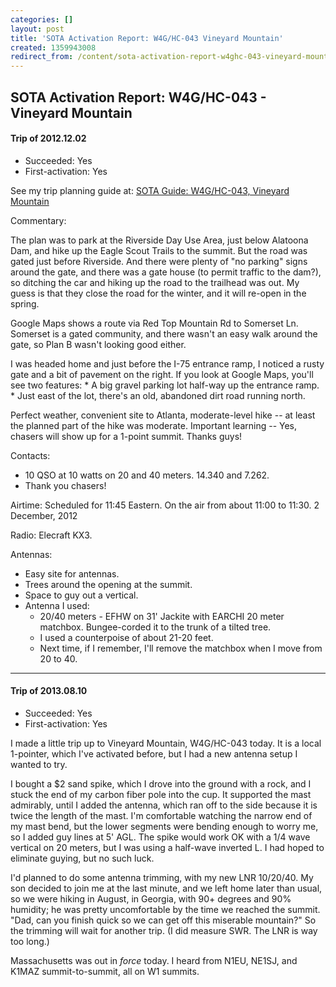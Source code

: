 ```yaml
---
categories: []
layout: post
title: 'SOTA Activation Report: W4G/HC-043 Vineyard Mountain'
created: 1359943008
redirect_from: /content/sota-activation-report-w4ghc-043-vineyard-mountain
---
```


SOTA Activation Report: W4G/HC-043 - Vineyard Mountain
----------------------------------------------
#### Trip of 2012.12.02
* Succeeded: Yes
* First-activation: Yes

See my trip planning guide at: [SOTA Guide: W4G/HC-043, Vineyard Mountain](/content/sota-guide-w4ghc-043-vineyard-mountain)


Commentary:

The plan was to park at the Riverside Day Use Area, just below Alatoona Dam, and hike up the Eagle Scout Trails to the summit. But the road was gated just before Riverside. And there were plenty of "no parking" signs around the gate, and there was a gate house (to permit traffic to the dam?), so ditching the car and hiking up the road to the trailhead was out. My guess is that they close the road for the winter, and it will re-open in the spring.

Google Maps shows a route via Red Top Mountain Rd to Somerset Ln. Somerset is a gated community, and there wasn't an easy walk around the gate, so Plan B wasn't looking good either.

I was headed home and just before the I-75 entrance ramp, I noticed a rusty gate and a bit of pavement on the right. If you look at Google Maps, you'll see two features: * A big gravel parking lot half-way up the entrance ramp. * Just east of the lot, there's an old, abandoned dirt road running north.

Perfect weather, convenient site to Atlanta, moderate-level hike -- at least the planned part of the hike was moderate. Important learning -- Yes, chasers will show up for a 1-point summit. Thanks guys!

Contacts:

* 10 QSO at 10 watts on 20 and 40 meters. 14.340 and 7.262.
* Thank you chasers!

Airtime: Scheduled for 11:45 Eastern. On the air from about 11:00 to 11:30. 2 December, 2012

Radio: Elecraft KX3.

Antennas:

* Easy site for antennas.
* Trees around the opening at the summit.
* Space to guy out a vertical.
* Antenna I used:
    * 20/40 meters - EFHW on 31' Jackite with EARCHI 20 meter matchbox. Bungee-corded it to the trunk of a tilted tree.
    * I used a counterpoise of about 21-20 feet.
    * Next time, if I remember, I'll remove the matchbox when I move from 20 to 40.

-----

#### Trip of 2013.08.10
* Succeeded: Yes
* First-activation: Yes


I made a little trip up to Vineyard Mountain, W4G/HC-043 today.  It is a local 1-pointer, which I've activated before, but I had a new antenna setup I wanted to try.  

I bought a $2 sand spike, which I drove into the ground with a rock, and I stuck the end of my carbon fiber pole into the cup.  It supported the mast admirably, until I added the antenna, which ran off to the side because it is twice the length of the mast.  I'm comfortable watching the narrow end of my mast bend, but the lower segments were bending enough to worry me, so I added guy lines at 5' AGL.  The spike would work OK with a 1/4 wave vertical on 20 meters, but I was using a half-wave inverted L.  I had hoped to eliminate guying, but no such luck.

I'd planned to do some antenna trimming, with my new LNR 10/20/40.  My son decided to join me at the last minute, and we left home later than usual, so we were hiking in August, in Georgia, with 90+ degrees and 90% humidity; he was pretty uncomfortable by the time we reached the summit.  "Dad, can you finish quick so we can get off this miserable mountain?"  So the trimming will wait for another trip.  (I did measure SWR.  The LNR is way too long.)

Massachusetts was out in *force* today.  I heard from N1EU, NE1SJ, and K1MAZ summit-to-summit, all on W1 summits.
